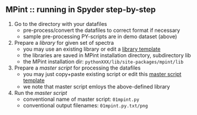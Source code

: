 MPint :: running in Spyder step-by-step
---------------------------------------

1. Go to the directory with your datafiles
	* pre-process/convert the datafiles to correct format if necessary
	* sample pre-processing PY-scripts are in demo dataset (above)
2. Prepare a *library* for given set of spectra
	* you may use an existing library or edit a
	  [library template](./pe.html)
	* the libraries are saved in MPint installation directory,
	  subdirectory lib
	* the MPint installation dir:
	  `pythonXXX/lib/site-packages/mpint/lib`
3. Prepare a *master script* for processing the datafiles <br>
	* you may just copy+paste existing script or edit this
	  [master script template](./01mpint.html)
	* we note that master script emloys the above-defined library
4. Run the *master script*
	* conventional name of master script: `01mpint.py`
	* conventional output filenames: `01mpint.py.txt/png`
